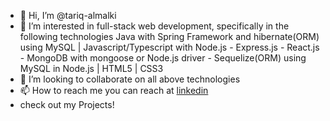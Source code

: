- 👋 Hi, I’m @tariq-almalki
- 👀 I’m interested in full-stack web development, specifically in the following technologies Java with Spring Framework and hibernate(ORM) using MySQL | Javascript/Typescript with Node.js - Express.js - React.js - MongoDB with mongoose or Node.js driver - Sequelize(ORM) using MySQL in Node.js | HTML5 | CSS3
- 💞️ I’m looking to collaborate on all above technologies
- 📫 How to reach me you can reach at [linkedin](https://www.linkedin.com/in/e-tariq-almalki)
- check out my Projects!

<!---
tariq-almalki/tariq-almalki is a ✨ special ✨ repository because its `README.md` (this file) appears on your GitHub profile.
You can click the Preview link to take a look at your changes.
--->
